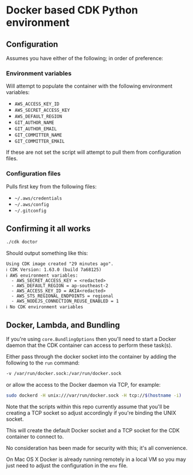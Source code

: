 # Docker based CDK Python environment

## Configuration

Assumes you have either of the following; in order of preference:

### Environment variables

Will attempt to populate the container with the following environment variables:

- `AWS_ACCESS_KEY_ID`
- `AWS_SECRET_ACCESS_KEY`
- `AWS_DEFAULT_REGION`
- `GIT_AUTHOR_NAME`
- `GIT_AUTHOR_EMAIL`
- `GIT_COMMITTER_NAME`
- `GIT_COMMITTER_EMAIL`

If these are not set the script will attempt to pull them from configuration files.

### Configuration files

Pulls first key from the following files:

- `~/.aws/credentials`
- `~/.aws/config`
- `~/.gitconfig`


## Confirming it all works

```bash
./cdk doctor
```

Should output something like this:
```
Using CDK image created "29 minutes ago".
ℹ️ CDK Version: 1.63.0 (build 7a68125)
ℹ️ AWS environment variables:
  - AWS_SECRET_ACCESS_KEY = <redacted>
  - AWS_DEFAULT_REGION = ap-southeast-2
  - AWS_ACCESS_KEY_ID = AKIA<redacted>
  - AWS_STS_REGIONAL_ENDPOINTS = regional
  - AWS_NODEJS_CONNECTION_REUSE_ENABLED = 1
ℹ️ No CDK environment variables
```

## Docker, Lambda, and Bundling

If you're using `core.BundlingOptions` then you'll need to start a Docker daemon that the CDK container can access to perform these task(s).

Either pass through the docker socket into the container by adding the following to the `run` command:
```bash
-v /var/run/docker.sock:/var/run/docker.sock
```

or allow the access to the Docker daemon via TCP, for example:
```bash
sudo dockerd -H unix:///var/run/docker.sock -H tcp://$(hostname -i)
```

Note that the scripts within this repo currently assume that you'll be creating a TCP socket so adjust accordingly if you're binding the UNIX socket.

This will create the default Docker socket and a TCP socket for the CDK container to connect to.

No consideration has been made for security with this; it's all convenience.

On Mac OS X Docker is already running remotely in a local VM so you may just need to adjust the configuration in the `env` file.
